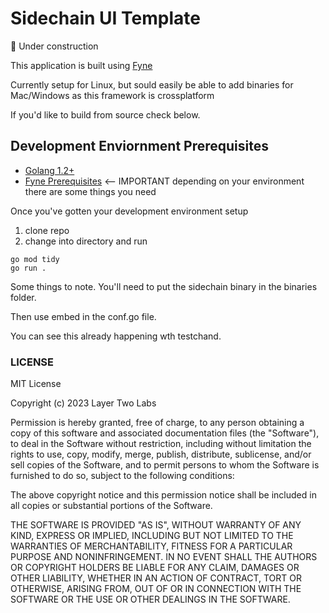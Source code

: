 # Sidechain UI Template

🚧 Under construction

This application is built using [Fyne](https://github.com/fyne-io/fyne)

Currently setup for Linux, but sould easily be able to add binaries for Mac/Windows as this framework is crossplatform

If you'd like to build from source check below.

## Development Enviornment Prerequisites

- [Golang 1.2+](https://www.rust-lang.org/learn/get-started)
- [Fyne Prerequisites](https://developer.fyne.io/started/) <-- IMPORTANT depending on your environment there are some things you need

Once you've gotten your development environment setup

1. clone repo
2. change into directory and run

```
go mod tidy
go run .
```

Some things to note. You'll need to put the sidechain binary in the binaries folder.

Then use embed in the conf.go file.

You can see this already happening wth testchand.

### LICENSE

MIT License

Copyright (c) 2023 Layer Two Labs

Permission is hereby granted, free of charge, to any person obtaining a copy
of this software and associated documentation files (the "Software"), to deal
in the Software without restriction, including without limitation the rights
to use, copy, modify, merge, publish, distribute, sublicense, and/or sell
copies of the Software, and to permit persons to whom the Software is
furnished to do so, subject to the following conditions:

The above copyright notice and this permission notice shall be included in all
copies or substantial portions of the Software.

THE SOFTWARE IS PROVIDED "AS IS", WITHOUT WARRANTY OF ANY KIND, EXPRESS OR
IMPLIED, INCLUDING BUT NOT LIMITED TO THE WARRANTIES OF MERCHANTABILITY,
FITNESS FOR A PARTICULAR PURPOSE AND NONINFRINGEMENT. IN NO EVENT SHALL THE
AUTHORS OR COPYRIGHT HOLDERS BE LIABLE FOR ANY CLAIM, DAMAGES OR OTHER
LIABILITY, WHETHER IN AN ACTION OF CONTRACT, TORT OR OTHERWISE, ARISING FROM,
OUT OF OR IN CONNECTION WITH THE SOFTWARE OR THE USE OR OTHER DEALINGS IN THE
SOFTWARE.
